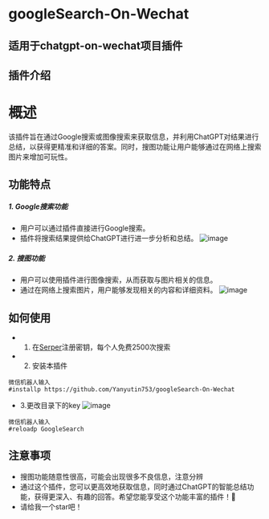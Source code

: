 # googleSearch-On-Wechat
## 适用于chatgpt-on-wechat项目插件
## 插件介绍
# 概述
该插件旨在通过Google搜索或图像搜索来获取信息，并利用ChatGPT对结果进行总结，以获得更精准和详细的答案。同时，搜图功能让用户能够通过在网络上搜索图片来增加可玩性。

## 功能特点
##### 1. Google搜索功能
- 用户可以通过插件直接进行Google搜索。
- 插件将搜索结果提供给ChatGPT进行进一步分析和总结。
![image](https://github.com/Yanyutin753/googleSearch-On-Wechat/assets/132346501/0f216954-96bd-4c69-9878-8fb7a35baf62)

##### 2. 搜图功能
- 用户可以使用插件进行图像搜索，从而获取与图片相关的信息。
- 通过在网络上搜索图片，用户能够发现相关的内容和详细资料。
![image](https://github.com/Yanyutin753/googleSearch-On-Wechat/assets/132346501/5bc6270d-7221-48f5-b8f1-3e87e880bf79)

## 如何使用
- 1. 在[Serper](https://serper.dev/)注册密钥，每个人免费2500次搜索
- 2. 安装本插件
 ```
 微信机器人输入
 #installp https://github.com/Yanyutin753/googleSearch-On-Wechat
 ```
- 3.更改目录下的key
![image](https://github.com/Yanyutin753/googleSearch-On-Wechat/assets/132346501/dbcf230f-c2ab-4db6-ae1e-d6e4c577d6b1)

 ```
 微信机器人输入
 #reloadp GoogleSearch
 ```

## 注意事项
- 搜图功能随意性很高，可能会出现很多不良信息，注意分辨
- 通过这个插件，您可以更高效地获取信息，同时通过ChatGPT的智能总结功能，获得更深入、有趣的回答。希望您能享受这个功能丰富的插件！🚀
- 请给我一个star吧！
